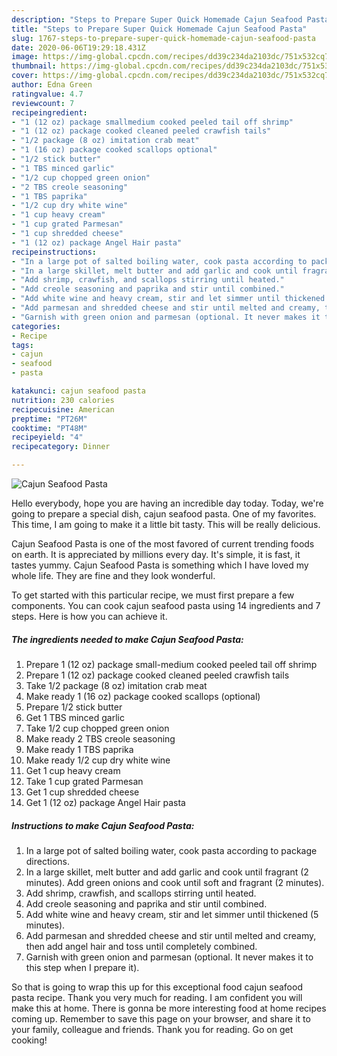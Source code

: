 ```yaml
---
description: "Steps to Prepare Super Quick Homemade Cajun Seafood Pasta"
title: "Steps to Prepare Super Quick Homemade Cajun Seafood Pasta"
slug: 1767-steps-to-prepare-super-quick-homemade-cajun-seafood-pasta
date: 2020-06-06T19:29:18.431Z
image: https://img-global.cpcdn.com/recipes/dd39c234da2103dc/751x532cq70/cajun-seafood-pasta-recipe-main-photo.jpg
thumbnail: https://img-global.cpcdn.com/recipes/dd39c234da2103dc/751x532cq70/cajun-seafood-pasta-recipe-main-photo.jpg
cover: https://img-global.cpcdn.com/recipes/dd39c234da2103dc/751x532cq70/cajun-seafood-pasta-recipe-main-photo.jpg
author: Edna Green
ratingvalue: 4.7
reviewcount: 7
recipeingredient:
- "1 (12 oz) package smallmedium cooked peeled tail off shrimp"
- "1 (12 oz) package cooked cleaned peeled crawfish tails"
- "1/2 package (8 oz) imitation crab meat"
- "1 (16 oz) package cooked scallops optional"
- "1/2 stick butter"
- "1 TBS minced garlic"
- "1/2 cup chopped green onion"
- "2 TBS creole seasoning"
- "1 TBS paprika"
- "1/2 cup dry white wine"
- "1 cup heavy cream"
- "1 cup grated Parmesan"
- "1 cup shredded cheese"
- "1 (12 oz) package Angel Hair pasta"
recipeinstructions:
- "In a large pot of salted boiling water, cook pasta according to package directions."
- "In a large skillet, melt butter and add garlic and cook until fragrant (2 minutes). Add green onions and cook until soft and fragrant (2 minutes)."
- "Add shrimp, crawfish, and scallops stirring until heated."
- "Add creole seasoning and paprika and stir until combined."
- "Add white wine and heavy cream, stir and let simmer until thickened (5 minutes)."
- "Add parmesan and shredded cheese and stir until melted and creamy, then add angel hair and toss until completely combined."
- "Garnish with green onion and parmesan (optional. It never makes it to this step when I prepare it)."
categories:
- Recipe
tags:
- cajun
- seafood
- pasta

katakunci: cajun seafood pasta 
nutrition: 230 calories
recipecuisine: American
preptime: "PT26M"
cooktime: "PT48M"
recipeyield: "4"
recipecategory: Dinner

---
```



![Cajun Seafood Pasta](https://img-global.cpcdn.com/recipes/dd39c234da2103dc/751x532cq70/cajun-seafood-pasta-recipe-main-photo.jpg)

Hello everybody, hope you are having an incredible day today. Today, we're going to prepare a special dish, cajun seafood pasta. One of my favorites. This time, I am going to make it a little bit tasty. This will be really delicious.

Cajun Seafood Pasta is one of the most favored of current trending foods on earth. It is appreciated by millions every day. It's simple, it is fast, it tastes yummy. Cajun Seafood Pasta is something which I have loved my whole life. They are fine and they look wonderful.




To get started with this particular recipe, we must first prepare a few components. You can cook cajun seafood pasta using 14 ingredients and 7 steps. Here is how you can achieve it.

<!--inarticleads1-->

##### The ingredients needed to make Cajun Seafood Pasta:

1. Prepare 1 (12 oz) package small-medium cooked peeled tail off shrimp
1. Prepare 1 (12 oz) package cooked cleaned peeled crawfish tails
1. Take 1/2 package (8 oz) imitation crab meat
1. Make ready 1 (16 oz) package cooked scallops (optional)
1. Prepare 1/2 stick butter
1. Get 1 TBS minced garlic
1. Take 1/2 cup chopped green onion
1. Make ready 2 TBS creole seasoning
1. Make ready 1 TBS paprika
1. Make ready 1/2 cup dry white wine
1. Get 1 cup heavy cream
1. Take 1 cup grated Parmesan
1. Get 1 cup shredded cheese
1. Get 1 (12 oz) package Angel Hair pasta




<!--inarticleads2-->

##### Instructions to make Cajun Seafood Pasta:

1. In a large pot of salted boiling water, cook pasta according to package directions.
1. In a large skillet, melt butter and add garlic and cook until fragrant (2 minutes). Add green onions and cook until soft and fragrant (2 minutes).
1. Add shrimp, crawfish, and scallops stirring until heated.
1. Add creole seasoning and paprika and stir until combined.
1. Add white wine and heavy cream, stir and let simmer until thickened (5 minutes).
1. Add parmesan and shredded cheese and stir until melted and creamy, then add angel hair and toss until completely combined.
1. Garnish with green onion and parmesan (optional. It never makes it to this step when I prepare it).




So that is going to wrap this up for this exceptional food cajun seafood pasta recipe. Thank you very much for reading. I am confident you will make this at home. There is gonna be more interesting food at home recipes coming up. Remember to save this page on your browser, and share it to your family, colleague and friends. Thank you for reading. Go on get cooking!
